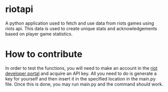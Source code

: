 # riotapi
A python application used to fetch and use data from riots games using riots api. This data is used to create unique stats and acknowledgements based on player game statistics.

# How to contribute
In order to test the functions, you will need to make an account in the [riot developer portal](https://developer.riotgames.com) and acquire an API key. All you need to do is generate a key for yourself and then insert it in the specified location in the main.py file. Once this is done, you may run main.py and the command should work. 
